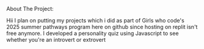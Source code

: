 About The Project:

Hii I plan on putting my projects which i did as part of Girls who code's 2025 summer pathways program here on github since hosting on replit isn't free anymore. 
I developed a personality quiz using Javascript to see whether you're an introvert or extrovert
